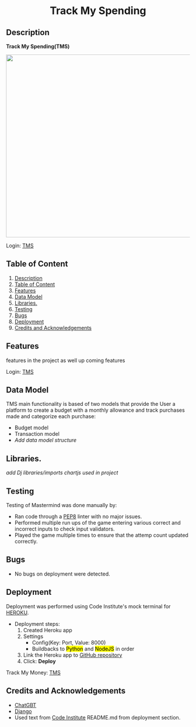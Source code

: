 <div align="center"><h1>Track My Spending</h1></div>

## Description 

**Track My Spending(TMS)** 

<div align="center"><img src= "./assets/screenshots/" width=700 height=500></div>

Login: [TMS](https://track-my-spending-2651d262fa88.herokuapp.com/)

## Table of Content 

1. [Description](#description)
2. [Table of Content](#table-of-content)
3. [Features](#features)
4. [Data Model](#data-model)
5. [Libraries.](#libraries)
6. [Testing](#testing)
7. [Bugs](#bugs)
8. [Deployment](#deployment)
9. [Credits and Acknowledgements](#credits-and-acknowledgements)


## Features
features in the project as well up coming features


Login: [TMS](https://track-my-spending-2651d262fa88.herokuapp.com/)

## Data Model 
TMS main functionality is based of two models that provide the User a platform to
create a budget with a monthly allowance and track purchases made and categorize each purchase:

- Budget model
- Transaction model
- *Add data model structure*


## Libraries.
 *add Dj libraries/imports chartjs used in project*
## Testing
Testing of Mastermind was done manually by:
- Ran code through a [PEP8](https://pep8ci.herokuapp.com/) linter with no major issues.  
- Performed multiple run ups of the game entering various correct and incorrect inputs to check input validators.   
- Played the game multiple times to ensure that the attemp count updated correctly. 

## Bugs

- No bugs on deployment were detected.
  
## Deployment 
Deployment was performed using Code Institute's mock terminal for [HEROKU](heroku.com/apps).
- Deployment steps:
  1. Created Heroku app
  2. Settings
     - Config(Key: Port, Value: 8000)
     - Buildbacks to <mark>Python</mark> and <mark>NodeJS</mark> in order
  3. Link the Heroku app to [GitHub repository](https://github.com/CraigB73/track-my-spending.git)
  4. Click: <b>Deploy</B>

Track My Money: [TMS](https://track-my-spending-2651d262fa88.herokuapp.com/)

## Credits and Acknowledgements
- [ChatGBT](https://chat.openai.com/) 
- [Django](https://docs.djangoproject.com/en/5.0/)
- Used text from [Code Institute](https://codeinstitute.net/se/) README.md from deployment section.

